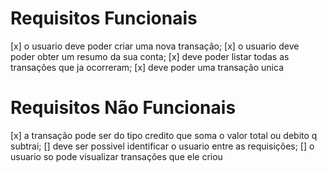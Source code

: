 # Requisitos Funcionais

[x] o usuario deve poder criar uma nova transação;
[x] o usuario deve poder obter um resumo da sua conta;
[x] deve poder listar todas as transações que ja ocorreram;
[x] deve poder uma transação unica 

# Requisitos Não Funcionais

[x] a transação pode ser do tipo credito que soma o valor total ou debito q subtrai;
[] deve ser possivel identificar o usuario entre as requisições;
[] o usuario so pode visualizar transações que ele criou

